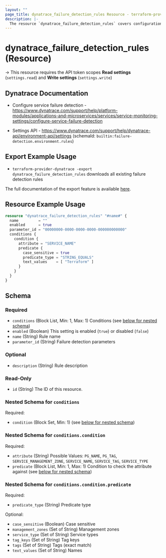 ```yaml
---
layout: ""
page_title: dynatrace_failure_detection_rules Resource - terraform-provider-dynatrace"
description: |-
  The resource `dynatrace_failure_detection_rules` covers configuration for failure detection rules
---
```


# dynatrace_failure_detection_rules (Resource)

-> This resource requires the API token scopes **Read settings** (`settings.read`) and **Write settings** (`settings.write`)

## Dynatrace Documentation

- Configure service failure detection - https://www.dynatrace.com/support/help/platform-modules/applications-and-microservices/services/service-monitoring-settings/configure-service-failure-detection

- Settings API - https://www.dynatrace.com/support/help/dynatrace-api/environment-api/settings (schemaId: `builtin:failure-detection.environment.rules`)

## Export Example Usage

- `terraform-provider-dynatrace -export dynatrace_failure_detection_rules` downloads all existing failure detection rules

The full documentation of the export feature is available [here](https://registry.terraform.io/providers/dynatrace-oss/dynatrace/latest/docs/guides/export-v2).

## Resource Example Usage

```terraform
resource "dynatrace_failure_detection_rules" "#name#" {
  name         = ""
  enabled      = true
  parameter_id = "00000000-0000-0000-0000-000000000000"
  conditions {
    condition {
      attribute = "SERVICE_NAME"
      predicate {
        case_sensitive = true
        predicate_type = "STRING_EQUALS"
        text_values    = [ "Terraform" ]
      }
    }
  }
}
```

<!-- schema generated by tfplugindocs -->
## Schema

### Required

- `conditions` (Block List, Min: 1, Max: 1) Conditions (see [below for nested schema](#nestedblock--conditions))
- `enabled` (Boolean) This setting is enabled (`true`) or disabled (`false`)
- `name` (String) Rule name
- `parameter_id` (String) Failure detection parameters

### Optional

- `description` (String) Rule description

### Read-Only

- `id` (String) The ID of this resource.

<a id="nestedblock--conditions"></a>
### Nested Schema for `conditions`

Required:

- `condition` (Block Set, Min: 1) (see [below for nested schema](#nestedblock--conditions--condition))

<a id="nestedblock--conditions--condition"></a>
### Nested Schema for `conditions.condition`

Required:

- `attribute` (String) Possible Values: `PG_NAME`, `PG_TAG`, `SERVICE_MANAGEMENT_ZONE`, `SERVICE_NAME`, `SERVICE_TAG`, `SERVICE_TYPE`
- `predicate` (Block List, Min: 1, Max: 1) Condition to check the attribute against (see [below for nested schema](#nestedblock--conditions--condition--predicate))

<a id="nestedblock--conditions--condition--predicate"></a>
### Nested Schema for `conditions.condition.predicate`

Required:

- `predicate_type` (String) Predicate type

Optional:

- `case_sensitive` (Boolean) Case sensitive
- `management_zones` (Set of String) Management zones
- `service_type` (Set of String) Service types
- `tag_keys` (Set of String) Tag keys
- `tags` (Set of String) Tags (exact match)
- `text_values` (Set of String) Names
 
